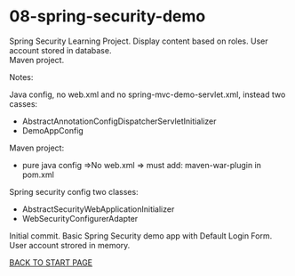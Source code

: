 # 08-spring-security-demo
Spring Security Learning Project. Display content based on roles. User account stored in database.  
Maven project.


Notes: 

Java config, no web.xml and no spring-mvc-demo-servlet.xml, instead two casses:  
  - AbstractAnnotationConfigDispatcherServletInitializer  
  - DemoAppConfig  

Maven project:  
  - pure java config =>No web.xml => must add: maven-war-plugin in pom.xml

Spring security config two classes:  
  - AbstractSecurityWebApplicationInitializer  
  - WebSecurityConfigurerAdapter  




Initial commit. Basic Spring Security demo app with Default Login Form. User account strored in memory.  

[BACK TO START PAGE](https://github.com/FlorescuAndrei/Start.git) 


